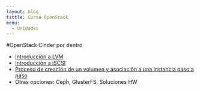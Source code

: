 ```yaml
---
layout: blog
tittle: Curso OpenStack
menu:
  - Unidades
---
```


#OpenStack Cinder por dentro

* [Introducción a LVM](lvm)
* [Introducción a iSCSI](icsi)
* [Proceso de creación de un volumen y asociación a una instancia paso a paso](almacenamiento)
* Otras opciones: Ceph, GlusterFS, Soluciones HW